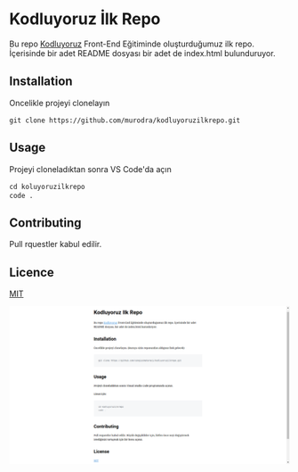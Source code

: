 # Kodluyoruz İlk Repo
Bu repo [Kodluyoruz](https://app.patika.dev/paths) Front-End Eğitiminde oluşturduğumuz ilk repo. İçerisinde bir adet README dosyası bir adet de index.html bulunduruyor.

## Installation
Oncelikle projeyi clonelayın

```
git clone https://github.com/murodra/kodluyoruzilkrepo.git
```

## Usage
Projeyi cloneladıktan sonra VS Code'da açın

```
cd koluyoruzilkrepo
code .
```

## Contributing
Pull rquestler kabul edilir.

## Licence
[MIT](LICENSE)

![Proje resmi](https://raw.githubusercontent.com/Kodluyoruz/taskforce/main/git/odev1/figures/markdown.png)